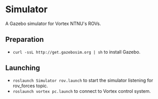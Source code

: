 # Simulator
A Gazebo simulator for Vortex NTNU's ROVs.

## Preparation
* `curl -ssL http://get.gazebosim.org | sh` to install Gazebo.

## Launching
* `roslaunch Simulator rov.launch` to start the simulator listening for rov_forces topic.
* `roslaunch vortex pc.launch` to connect to Vortex control system.
